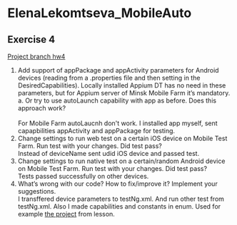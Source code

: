 # ElenaLekomtseva_MobileAuto
## Exercise 4
[Project branch hw4](https://github.com/ElenaLekomtseva/ElenaLekomtseva_MobileAuto/tree/hw4)

1. Add support of appPackage and appActivity parameters for Android devices (reading from a .properties file and then setting in the DesiredCapabilities). Locally installed Appium DT has no need in these parameters, but for Appium server of Minsk Mobile Farm it’s mandatory.
<br>a.	Or try to use autoLaunch capability with app as before. Does this approach work?</br>
<br>For Mobile Farm autoLaucnh don't work. I installed app myself, sent capapbilities appActivity and appPackage for testing.</br>
2. Change settings to run web test on a certain iOS device on Mobile Test Farm. Run test with your changes. Did test pass?
<br>Instead of deviceName sent udid iOS device and passed test.</br>
3. Change settings to run native test on a certain/random Android device on Mobile Test Farm. Run test with your changes. Did test pass?
<br>Tests passed successfully on other devices.</br>
4. What’s wrong with our code? How to fix/improve it? Implement your suggestions.
<br>I transffered device parameters to testNg.xml. And run other test from testNg.xml.
Also I made capabilities and constants in enum. Used for example [the project](https://git.epam.com/epmc-tst/recipes/tree/master/appium-and-sorcery/src) from lesson.</br>
